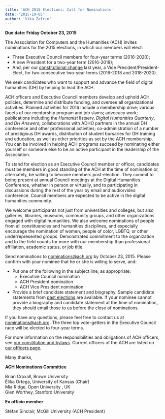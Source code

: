 ```yaml
---
title: 'ACH 2015 Elections: Call for Nominations'
date: '2015-10-05'
author: 'Vika Zafrin'
---
```

**Due date: Friday October 23, 2015**

The Association for Computers and the Humanities (ACH) invites nominations for the 2015 elections, in which our members will elect:

- Three Executive Council members for four­-year terms (2016-2020);
- A new President for a two-year term (2016-2018);
- And, per our [constitutional change](/news/2014/12/2014-election-results-announced/) last year, a Vice President/President-Elect, for two consecutive two-year terms (2016-2018 and 2018-2020).

We seek candidates who want to support and advance the field of digital humanities (DH) by helping to lead the ACH.

ACH officers and Executive Council members develop and uphold ACH policies, determine and distribute funding, and oversee all organizational activities. Planned activities for 2016 include a membership drive; various facets of our mentorship program and job slams; advocacy work; publications including the *Humanist* listserv, *Digital Humanities Quarterly*, and *DH Answers*; collaborations with ADHO partners in the annual DH conference and other professional activities; co-­administration of a number of prestigious DH awards, distribution of student bursaries for DH training and education, as well as other priorities as set by the ACH membership. You can be involved in helping ACH programs succeed by nominating either yourself or someone else to be an active participant in the leadership of the Association.

To stand for election as an Executive Council member or officer, candidates must be members in good standing of the ACH at the time of nomination or, alternately, be willing to become members post-election. They commit to being present at annual Council meetings at the Digital Humanities Conference, whether in person or virtually, and to participating in discussions during the rest of the year by email and audio/video conference. Council members are expected to be active in the digital humanities community.

We welcome participants not just from universities and colleges, but also galleries, libraries, museums, community groups, and other organizations engaged with digital humanities. We also welcome nominations of people from all constituencies and humanities disciplines, and especially encourage the nomination of women, people of color, LGBTQ, or other under­represented groups. Demonstrated commitment to the organization and to the field counts for more with our membership than professional affiliation, academic status, or job title.

Send nominations to [nominations@ach.org](mailto:nominations@ach.org) by October 23, 2015. Please confirm with your nominee that he or she is willing to serve, and:

- Put one of the following in the subject line, as appropriate: 
  - Executive Council nomination
  - ACH President nomination
  - ACH Vice President nomination
- Provide a brief candidate statement and biography. Sample candidate statements from [past elections](/news/2011/12/elections-candidates/) are available. If your nominee cannot provide a biography and candidate statement at the time of nomination, they should email those to us before the close of nominations.

If you have any questions, please feel free to contact us at [nominations@ach.org](mailto:nominations@ach.org). The three top vote­-getters in the Executive Council race will be elected to four-­year terms.

For more information on the responsibilities and obligations of ACH officers, see [our constitution and bylaws](/about/constitution). Current officers of the ACH are listed on [our officers page](/about/officers).

Many thanks,

**ACH Nominations Committee**

Brian Croxall, Brown University  
Élika Ortega, University of Kansas (Chair)  
Mia Ridge, Open University , UK  
Glen Worthey, Stanford University

**Ex officio member**

Stéfan Sinclair, McGill University (ACH President)